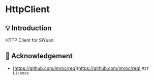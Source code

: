 # HttpClient

## 💡 Introduction

HTTP Client for SiYuan.

## 🙏 Acknowledgement

* [https://github.com/imroc/req](https://github.com/imroc/req) `MIT License`